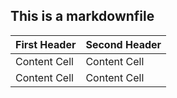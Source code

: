 ## This is a markdownfile

First Header  | Second Header
------------- | -------------
Content Cell  | Content Cell
Content Cell  | Content Cell
